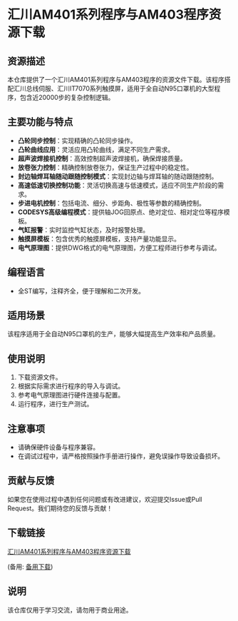 # 汇川AM401系列程序与AM403程序资源下载

## 资源描述

本仓库提供了一个汇川AM401系列程序与AM403程序的资源文件下载。该程序搭配汇川总线伺服、汇川IT7070系列触摸屏，适用于全自动N95口罩机的大型程序，包含近20000步的复杂控制逻辑。

## 主要功能与特点

- **凸轮同步控制**：实现精确的凸轮同步操作。
- **凸轮曲线应用**：灵活应用凸轮曲线，满足不同生产需求。
- **超声波焊接机控制**：高效控制超声波焊接机，确保焊接质量。
- **放卷张力控制**：精确控制放卷张力，保证生产过程中的稳定性。
- **封边轴焊耳轴随动跟随控制模式**：实现封边轴与焊耳轴的随动跟随控制。
- **高速低速切换控制功能**：灵活切换高速与低速模式，适应不同生产阶段的需求。
- **步进电机控制**：包括电流、细分、步距角、极性等参数的精确控制。
- **CODESYS高级编程模式**：提供轴JOG回原点、绝对定位、相对定位等程序模板。
- **气缸报警**：实时监控气缸状态，及时报警处理。
- **触摸屏模板**：包含优秀的触摸屏模板，支持产量功能显示。
- **电气原理图**：提供DWG格式的电气原理图，方便工程师进行参考与调试。

## 编程语言

- 全ST编写，注释齐全，便于理解和二次开发。

## 适用场景

该程序适用于全自动N95口罩机的生产，能够大幅提高生产效率和产品质量。

## 使用说明

1. 下载资源文件。
2. 根据实际需求进行程序的导入与调试。
3. 参考电气原理图进行硬件连接与配置。
4. 运行程序，进行生产测试。

## 注意事项

- 请确保硬件设备与程序兼容。
- 在调试过程中，请严格按照操作手册进行操作，避免误操作导致设备损坏。

## 贡献与反馈

如果您在使用过程中遇到任何问题或有改进建议，欢迎提交Issue或Pull Request。我们期待您的反馈与贡献！

## 下载链接
[汇川AM401系列程序与AM403程序资源下载](https://pan.quark.cn/s/cb1372464c00) 

(备用: [备用下载](https://pan.baidu.com/s/1eifyaCieIhaw4YpaO8kDbA?pwd=1234))

## 说明

该仓库仅用于学习交流，请勿用于商业用途。
